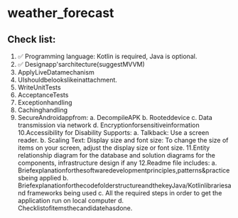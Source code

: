 # weather_forecast

## Check list:

1. ✅ Programming language: Kotlin is required, Java is optional. 
2. ✅ Designapp'sarchitecture(suggestMVVM)
3. ApplyLiveDatamechanism
4. UIshouldbelookslikeinattachment.
5. WriteUnitTests
6. AcceptanceTests
7. Exceptionhandling
8. Cachinghandling
9. SecureAndroidappfrom:
a. DecompileAPK
b. Rooteddevice
c. Data transmission via network
d. Encryptionforsensitiveinformation
10.Accessibility for Disability Supports:
a. Talkback: Use a screen reader.
b. Scaling Text: Display size and font size: To change the size of items on your screen, adjust the display size or font size.
11.Entity relationship diagram for the database and solution diagrams for the components, infrastructure design if any
12.Readme file includes:
a. Briefexplanationforthesoftwaredevelopmentprinciples,patterns&practicesbeing
applied
b. BriefexplanationforthecodefolderstructureandthekeyJava/Kotlinlibrariesand
frameworks being used
c. All the required steps in order to get the application run on local computer
d. Checklistofitemsthecandidatehasdone.
